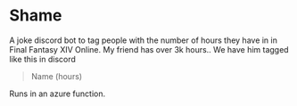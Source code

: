 # Shame
A joke discord bot to tag people with the number of hours they have in in Final Fantasy XIV Online. My friend has over 3k hours.. We have him tagged like this in discord
> Name (hours)

Runs in an azure function.
